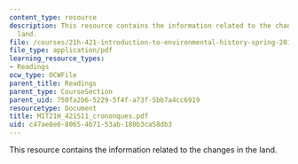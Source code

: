 ```yaml
---
content_type: resource
description: This resource contains the information related to the changes in the
  land.
file: /courses/21h-421-introduction-to-environmental-history-spring-2011/c47ae8e680654b7153ab180b3ca58db3_MIT21H_421S11_crononques.pdf
file_type: application/pdf
learning_resource_types:
- Readings
ocw_type: OCWFile
parent_title: Readings
parent_type: CourseSection
parent_uid: 750fa2b6-5229-5f4f-a73f-5bb7a4cc6919
resourcetype: Document
title: MIT21H_421S11_crononques.pdf
uid: c47ae8e6-8065-4b71-53ab-180b3ca58db3
---
```

This resource contains the information related to the changes in the land.

